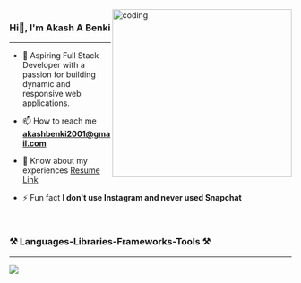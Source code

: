 <img align="right" alt="coding" width="320" height="300" src="https://user-images.githubusercontent.com/74038190/229223263-cf2e4b07-2615-4f87-9c38-e37600f8381a.gif"/>
<h3 align="left">Hi👋, I'm Akash A Benki</h3>
<hr />

- 🌱 Aspiring Full Stack Developer with a passion for building dynamic and responsive web applications.

- 📫 How to reach me **akashbenki2001@gmail.com**

- 📄 Know about my experiences [Resume Link](https://drive.google.com/file/d/1cE_PAnhneHFNsPr_MAyTsDCjQ5oFEVCc/view?usp=sharing)

- ⚡ Fun fact **I don't use Instagram and never used Snapchat**
  
</p>

<br/>

<h3 align="left">⚒️ Languages-Libraries-Frameworks-Tools ⚒️</h3>
<hr />
<div align="left">
    <img src="https://skillicons.dev/icons?i=c,cpp,javascript,typescript,react,nextjs,tailwind,vite,nodejs,express,bootstrap,html,css,mongodb,mysql,postgres,aws,babel,vscode,github,git,figma,postman,netlify,vercel" />
</div>

<br/>

